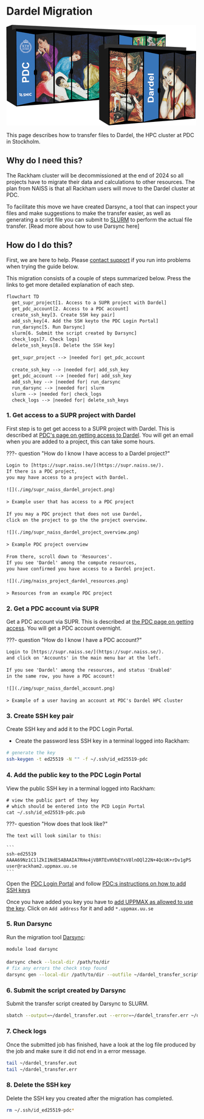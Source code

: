 # Dardel Migration

![Dardel server racks](./img/dardel_racks.png)

This page describes how to transfer files to Dardel,
the HPC cluster at PDC in Stockholm.

## Why do I need this?

The Rackham cluster will be decommissioned at the end of 2024 
so all projects have to migrate their data and calculations to other resources. 
The plan from NAISS is that all Rackham users 
will move to the Dardel cluster at PDC. 

To facilitate this move we have created Darsync, 
a tool that can inspect your files 
and make suggestions to make the transfer easier, 
as well as generating a script file you can submit to [SLURM](slurm.md) 
to perform the actual file transfer. 
[Read more about how to use Darsync here]

## How do I do this?

First, we are here to help.
Please [contact support](../support.md) if you run into problems
when trying the guide below.

This migration consists of a couple of steps summarized below. 
Press the links to get more detailed explanation of each step.

```mermaid
flowchart TD
  get_supr_project[1. Access to a SUPR project with Dardel]
  get_pdc_account[2. Access to a PDC account]
  create_ssh_key[3. Create SSH key pair]
  add_ssh_key[4. Add the SSH keyto the PDC Login Portal]
  run_darsync[5. Run Darsync]
  slurm[6. Submit the script created by Darsync]
  check_logs[7. Check logs]
  delete_ssh_keys[8. Delete the SSH key]

  get_supr_project --> |needed for| get_pdc_account

  create_ssh_key --> |needed for| add_ssh_key
  get_pdc_account --> |needed for| add_ssh_key
  add_ssh_key --> |needed for| run_darsync
  run_darsync --> |needed for| slurm
  slurm --> |needed for| check_logs
  check_logs --> |needed for| delete_ssh_keys
```

### 1. Get access to a SUPR project with Dardel

First step is to get get access to a SUPR project with Dardel.
This is described at [PDC's page on getting access to Dardel](https://www.pdc.kth.se/support/documents/getting_access/get_access.html).
You will get an email when you are added to a project,
this can take some hours.

???- question "How do I know I have access to a Dardel project?"

    Login to [https://supr.naiss.se/](https://supr.naiss.se/).
    If there is a PDC project,
    you may have access to a project with Dardel.

    ![](./img/supr_naiss_dardel_project.png)

    > Example user that has access to a PDC project

    If you may a PDC project that does not use Dardel,
    click on the project to go the the project overview.

    ![](./img/supr_naiss_dardel_project_overview.png)

    > Example PDC project overview

    From there, scroll down to 'Resources'.
    If you see 'Dardel' among the compute resources, 
    you have confirmed you have access to a Dardel project.

    ![](./img/naiss_project_dardel_resources.png)

    > Resources from an example PDC project

### 2. Get a PDC account via SUPR

Get a PDC account via SUPR.
This is described at [the PDC page on getting access](https://www.pdc.kth.se/support/documents/getting_access/get_access.html#supr-account).
You will get a PDC account overnight.

???- question "How do I know I have a PDC account?"

    Login to [https://supr.naiss.se/](https://supr.naiss.se/).
    and click on 'Accounts' in the main menu bar at the left.

    If you see 'Dardel' among the resources, and status 'Enabled'
    in the same row, you have a PDC account!

    ![](./img/supr_naiss_dardel_account.png)

    > Example of a user having an account at PDC's Dardel HPC cluster

### 3. Create SSH key pair

Create SSH key and add it to the PDC Login Portal.

- Create the password less SSH key in a terminal logged into Rackham:

```bash
# generate the key
ssh-keygen -t ed25519 -N "" -f ~/.ssh/id_ed25519-pdc
```

### 4. Add the public key to the PDC Login Portal

View the public SSH key in a terminal logged into Rackham:

```
# view the public part of they key
# which should be entered into the PCD Login Portal
cat ~/.ssh/id_ed25519-pdc.pub
```

???- question "How does that look like?"

    The text will look similar to this:

    ```
    ssh-ed25519 AAAA69Nz1C1lZkI1NdE5ABAAIA7RHe4jVBRTEvHVbEYxV8lnOQl22N+4QcUK+rDv1gPS user@rackham2.uppmax.uu.se
    ```

Open the [PDC Login Portal](https://loginportal.pdc.kth.se/) 
and follow [PDC:s instructions on how to add SSH keys](https://www.pdc.kth.se/support/documents/login/ssh_login.html#in-the-login-portal)

Once you have added you key you have to 
[add UPPMAX as allowed to use the key](../dardel_ssh-keys/#optional-adding-uppmax-to-addresses). Click on `Add address` for it and add `*.uppmax.uu.se`

### 5. Run Darsync

Run the migration tool [Darsync](../darsync.md):

```bash
module load darsync

darsync check --local-dir /path/to/dir
# fix any errors the check step found
darsync gen --local-dir /path/to/dir --outfile ~/dardel_transfer_script.sh
```

### 6. Submit the script created by Darsync

Submit the transfer script created by Darsync to SLURM.

```bash
sbatch --output=~/dardel_transfer.out --error=~/dardel_transfer.err ~/dardel_transfer_script.sh
```

### 7. Check logs

Once the submitted job has finished, have a look at the log file produced by the job and make sure it did not end in a error message.

```bash
tail ~/dardel_transfer.out
tail ~/dardel_transfer.err
```

### 8. Delete the SSH key

Delete the SSH key you created after the migration has completed.

```bash
rm ~/.ssh/id_ed25519-pdc*
```
